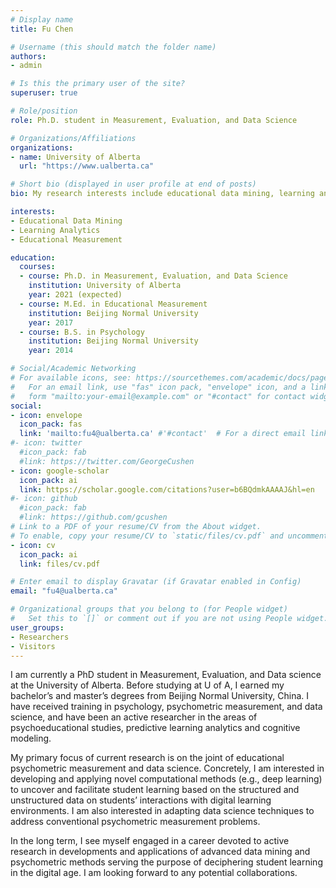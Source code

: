 ```yaml
---
# Display name
title: Fu Chen

# Username (this should match the folder name)
authors:
- admin

# Is this the primary user of the site?
superuser: true

# Role/position
role: Ph.D. student in Measurement, Evaluation, and Data Science

# Organizations/Affiliations
organizations:
- name: University of Alberta
  url: "https://www.ualberta.ca"

# Short bio (displayed in user profile at end of posts)
bio: My research interests include educational data mining, learning analytics and psychometric measurement.

interests:
- Educational Data Mining
- Learning Analytics
- Educational Measurement

education:
  courses:
  - course: Ph.D. in Measurement, Evaluation, and Data Science
    institution: University of Alberta
    year: 2021 (expected)
  - course: M.Ed. in Educational Measurement
    institution: Beijing Normal University
    year: 2017
  - course: B.S. in Psychology
    institution: Beijing Normal University
    year: 2014

# Social/Academic Networking
# For available icons, see: https://sourcethemes.com/academic/docs/page-builder/#icons
#   For an email link, use "fas" icon pack, "envelope" icon, and a link in the
#   form "mailto:your-email@example.com" or "#contact" for contact widget.
social:
- icon: envelope
  icon_pack: fas
  link: 'mailto:fu4@ualberta.ca' #'#contact'  # For a direct email link, use "mailto:test@example.org".
#- icon: twitter
  #icon_pack: fab
  #link: https://twitter.com/GeorgeCushen
- icon: google-scholar
  icon_pack: ai
  link: https://scholar.google.com/citations?user=b6BQdmkAAAAJ&hl=en
#- icon: github
  #icon_pack: fab
  #link: https://github.com/gcushen
# Link to a PDF of your resume/CV from the About widget.
# To enable, copy your resume/CV to `static/files/cv.pdf` and uncomment the lines below.
- icon: cv
  icon_pack: ai
  link: files/cv.pdf

# Enter email to display Gravatar (if Gravatar enabled in Config)
email: "fu4@ualberta.ca"

# Organizational groups that you belong to (for People widget)
#   Set this to `[]` or comment out if you are not using People widget.
user_groups:
- Researchers
- Visitors
--- 
```


I am currently a PhD student in Measurement, Evaluation, and Data science at the University of Alberta. Before studying at U of A, I earned my bachelor’s and master’s degrees from Beijing Normal University, China. I have received training in psychology, psychometric measurement, and data science, and have been an active researcher in the areas of psychoeducational studies, predictive learning analytics and cognitive modeling.

My primary focus of current research is on the joint of educational psychometric measurement and data science. Concretely, I am interested in developing and applying novel computational methods (e.g., deep learning) to uncover and facilitate student learning based on the structured and unstructured data on students’ interactions with digital learning environments. I am also interested in adapting data science techniques to address conventional psychometric measurement problems.

In the long term, I see myself engaged in a career devoted to active research in developments and applications of advanced data mining and psychometric methods serving the purpose of deciphering student learning in the digital age. I am looking forward to any potential collaborations.